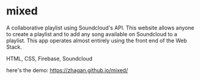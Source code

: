 # mixed
A collaborative playlist using Soundcloud's API. This website allows anyone  to create a playlist and to add any song available on Soundcloud to a playlist. This app operates almost entirely using the front end of the Web Stack. 

HTML, CSS, Firebase, Soundcloud

here's the demo:
https://zhagan.github.io/mixed/
